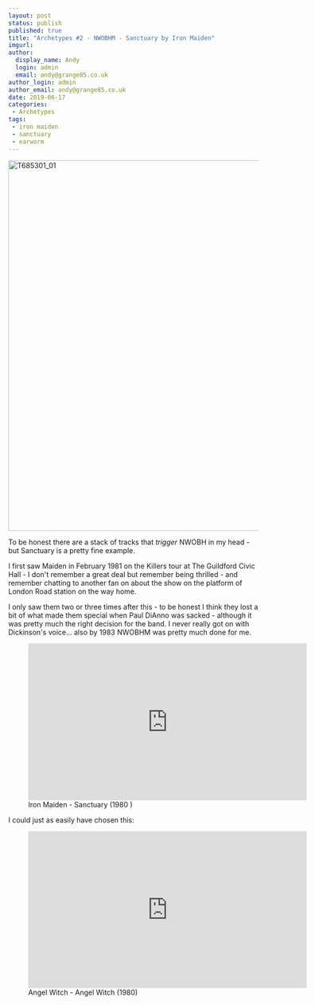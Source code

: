 ```yaml
---
layout: post
status: publish
published: true
title: "Archetypes #2 - NWOBHM - Sanctuary by Iron Maiden"
imgurl: 
author:
  display_name: Andy
  login: admin
  email: andy@grange85.co.uk
author_login: admin
author_email: andy@grange85.co.uk
date: 2019-06-17
categories:
 - Archetypes
tags:
 - iron maiden
 - sanctuary
 - earworm
---
```

<a data-flickr-embed="true"  href="https://www.flickr.com/photos/39091646@N06/5428406665/" title="T685301_01"><img src="https://live.staticflickr.com/5092/5428406665_35d8550aca_b.jpg" width="1024" height="744" alt="T685301_01"></a><script async src="//embedr.flickr.com/assets/client-code.js" charset="utf-8"></script>

To be honest there are a stack of tracks that _trigger_ NWOBH in my head - but Sanctuary is a pretty fine example.

I first saw Maiden in February 1981 on the Killers tour at The Guildford Civic Hall - I don't remember a great deal but remember being thrilled - and remember chatting to another fan on about the show on the platform of London Road station on the way home.

I only saw them two or three times after this - to be honest I think they lost a bit of what made them special when Paul DiAnno was sacked - although it was pretty much the right decision for the band. I never really got on with Dickinson's voice... also by 1983 NWOBHM was pretty much done for me.

<figure class="caption aligncenter"><iframe width="560" height="315" src="https://www.youtube.com/embed/bbvip51V4IE" frameborder="0" allowfullscreen></iframe><figcaption class="caption-text">Iron Maiden - Sanctuary (1980  )</figcaption></figure>

I could just as easily have chosen this:

<figure class="caption aligncenter"><iframe width="560" height="315" src="https://www.youtube.com/embed/bR4gK6tmIvQ" frameborder="0" allowfullscreen></iframe><figcaption class="caption-text">Angel Witch - Angel Witch (1980)</figcaption></figure>
